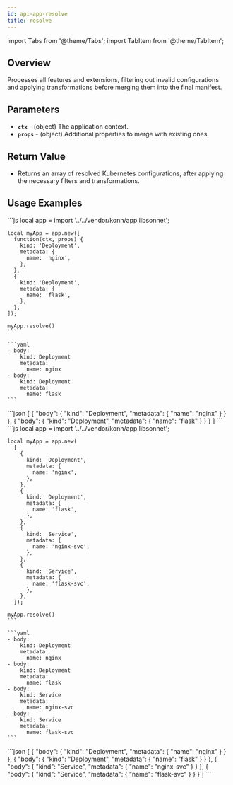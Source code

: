 ```yaml
---
id: api-app-resolve
title: resolve
---
```


import Tabs from '@theme/Tabs';
import TabItem from '@theme/TabItem';



## Overview
Processes all features and extensions, filtering out invalid configurations and applying transformations before merging them into the final manifest.

## Parameters
- **`ctx`** - (object) The application context.
- **`props`** - (object) Additional properties to merge with existing ones.

## Return Value
- Returns an array of resolved Kubernetes configurations, after applying the necessary filters and transformations.

## Usage Examples

<Tabs>
    <TabItem value="jsonnet" label="Jsonnet" default>
    ```js
    local app = import '../../vendor/konn/app.libsonnet';

    local myApp = app.new([
      function(ctx, props) {
        kind: 'Deployment',
        metadata: {
          name: 'nginx',
        },
      },
      {
        kind: 'Deployment',
        metadata: {
          name: 'flask',
        },
      },
    ]);

    myApp.resolve()
    ```
  </TabItem>
  <TabItem value="yaml" label="YAML Output">

    ```yaml
    - body:
        kind: Deployment
        metadata:
          name: nginx
    - body:
        kind: Deployment
        metadata:
          name: flask
    ```
  </TabItem>
  <TabItem value="json" label="JSON Output">
    ```json
    [
       {
          "body": {
             "kind": "Deployment",
             "metadata": {
                "name": "nginx"
             }
          }
       },
       {
          "body": {
             "kind": "Deployment",
             "metadata": {
                "name": "flask"
             }
          }
       }
    ]
    ```  
    </TabItem>
</Tabs>

<Tabs>
    <TabItem value="jsonnet" label="Jsonnet" default>
    ```js
    local app = import '../../vendor/konn/app.libsonnet';

    local myApp = app.new(
      [
        {
          kind: 'Deployment',
          metadata: {
            name: 'nginx',
          },
        },
        {
          kind: 'Deployment',
          metadata: {
            name: 'flask',
          },
        },
        {
          kind: 'Service',
          metadata: {
            name: 'nginx-svc',
          },
        },
        {
          kind: 'Service',
          metadata: {
            name: 'flask-svc',
          },
        },
      ]);

    myApp.resolve()
    ```
  </TabItem>
  <TabItem value="yaml" label="YAML Output">

    ```yaml
    - body:
        kind: Deployment
        metadata:
          name: nginx
    - body:
        kind: Deployment
        metadata:
          name: flask
    - body:
        kind: Service
        metadata:
          name: nginx-svc
    - body:
        kind: Service
        metadata:
          name: flask-svc
    ```
  </TabItem>
  <TabItem value="json" label="JSON Output">
    ```json
    [
       {
          "body": {
             "kind": "Deployment",
             "metadata": {
                "name": "nginx"
             }
          }
       },
       {
          "body": {
             "kind": "Deployment",
             "metadata": {
                "name": "flask"
             }
          }
       },
       {
          "body": {
             "kind": "Service",
             "metadata": {
                "name": "nginx-svc"
             }
          }
       },
       {
          "body": {
             "kind": "Service",
             "metadata": {
                "name": "flask-svc"
             }
          }
       }
    ]
    ```  
    </TabItem>
</Tabs>
